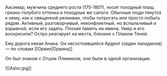 Аасимар, мужчина среднего роста (175-180?), носит походный плащ грязно-голубого оттенка и походные же сапоги. Обычные люди тянутся к нему, как к священной реликвии, чтобы потрогать или просто побыть рядом. 
Активный, разговорчивый, неконфликтный, но вспыльчивый и взрывной, если его задеть. Плохая память на имена. 
Умер и его воскресили? Остро реагирует на места, близкие с Планом Теней. 

Ему дорога некая Аника. Он несостоявшийся Ардент (орден паладинов) — по словам [[Орвин|Орвина]] 

Он был знаком с Отцом Ллимиком, они были в одной организации. 

![[Astor.jpg]]